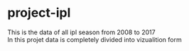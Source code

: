 # project-ipl

This is the data of all ipl season from 2008 to 2017  
In this projet data is completely divided into vizualition form 


